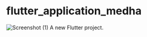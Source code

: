 # flutter_application_medha
![Screenshot (1)](https://github.com/flutterexcel/flutter_app_medha/assets/14344186/98e180a3-b71e-4420-aa64-232858ed6ee2)
A new Flutter project.

